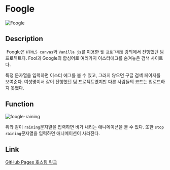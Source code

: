 # Foogle

![Foogle](https://user-images.githubusercontent.com/22635168/89613181-9bf1fc80-d8bc-11ea-8466-e9bb5e8274c2.png)

## Description

&nbsp;Foogle은 `HTML5 canvas`와 `Vanilla js`를 이용한 `웹 프로그래밍` 강의에서 진행했던 팀 프로젝트다. Fool과 Google의 합성어로 여러가지 이스터에그를 숨겨놓은 검색 사이트다.

특정 문자열을 입력하면 이스터 에그를 볼 수 있고, 그러지 않으면 구글 검색 페이지를 보여준다. 여섯명이서 같이 진행했던 팀 프로젝트였지만 다른 사람들의 코드는 업로드하지 못했다.

## Function

![foogle-raining](https://user-images.githubusercontent.com/22635168/89614016-7fef5a80-d8be-11ea-90bf-c435c256152c.png)

위와 같이 `raining`문자열을 입력하면 비가 내리는 애니메이션을 볼 수 있다. 또한 `stop raining`문자열을 입력하면 애니메이션이 사라진다.

## Link

[GitHub Pages 호스팅 링크](https://kangjiji.github.io/Foogle/)
